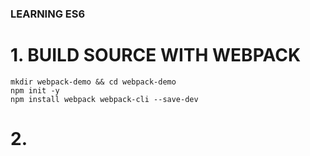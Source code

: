 ### LEARNING ES6

# 1. BUILD SOURCE WITH WEBPACK
```
mkdir webpack-demo && cd webpack-demo
npm init -y
npm install webpack webpack-cli --save-dev
```

# 2.